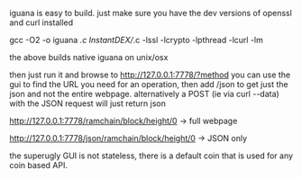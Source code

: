iguana is easy to build. just make sure you have the dev versions of openssl and curl installed

gcc -O2 -o iguana *.c InstantDEX/*.c -lssl -lcrypto -lpthread -lcurl -lm

the above builds native iguana on unix/osx

then just run it and browse to http://127.0.0.1:7778/?method
you can use the gui to find the URL you need for an operation, then add /json to get just the json and not the entire webpage. alternatively a POST (ie via curl --data) with the JSON request will just return json

http://127.0.0.1:7778/ramchain/block/height/0 -> full webpage

http://127.0.0.1:7778/json/ramchain/block/height/0 -> JSON only

the superugly GUI is not stateless, there is a default coin that is used for any coin based API.
